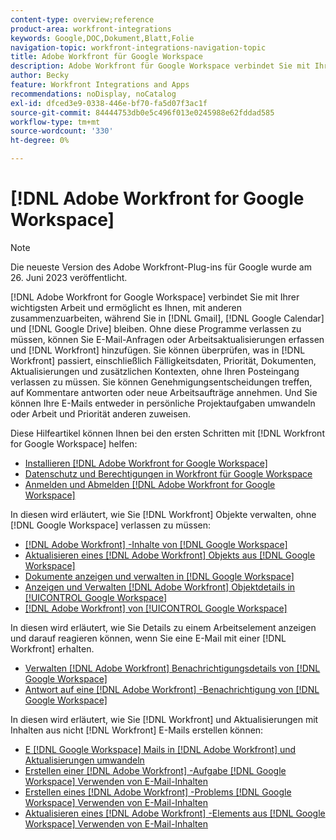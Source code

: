 ```yaml
---
content-type: overview;reference
product-area: workfront-integrations
keywords: Google,DOC,Dokument,Blatt,Folie
navigation-topic: workfront-integrations-navigation-topic
title: Adobe Workfront für Google Workspace
description: Adobe Workfront für Google Workspace verbindet Sie mit Ihrer wichtigsten Arbeit und ermöglicht es Ihnen, mit anderen zusammenzuarbeiten, während Sie in Gmail, Google Calendar und Google Drive bleiben. Ohne diese Programme verlassen zu müssen, können Sie E-Mail-Anfragen oder Arbeitsaktualisierungen erfassen und sie zu Workfront hinzufügen. Sie können überprüfen, was in Workfront passiert, einschließlich Fälligkeitsdaten, Priorität, Dokumenten, Aktualisierungen und zusätzlichen Kontexten, ohne Ihren Posteingang verlassen zu müssen. Sie können Genehmigungsentscheidungen treffen, auf Kommentare antworten oder neue Arbeitsaufträge annehmen. Und Sie können Ihre E-Mails entweder in persönliche Projektaufgaben umwandeln oder Arbeit und Priorität anderen zuweisen.
author: Becky
feature: Workfront Integrations and Apps
recommendations: noDisplay, noCatalog
exl-id: dfced3e9-0338-446e-bf70-fa5d07f3ac1f
source-git-commit: 84444753db0e5c496f013e0245988e62fddad585
workflow-type: tm+mt
source-wordcount: '330'
ht-degree: 0%

---
```


# [!DNL Adobe Workfront for Google Workspace]

>[!NOTE]
>
>Die neueste Version des Adobe Workfront-Plug-ins für Google wurde am 26. Juni 2023 veröffentlicht.

[!DNL Adobe Workfront for Google Workspace] verbindet Sie mit Ihrer wichtigsten Arbeit und ermöglicht es Ihnen, mit anderen zusammenzuarbeiten, während Sie in [!DNL Gmail], [!DNL Google Calendar] und [!DNL Google Drive] bleiben. Ohne diese Programme verlassen zu müssen, können Sie E-Mail-Anfragen oder Arbeitsaktualisierungen erfassen und [!DNL Workfront] hinzufügen. Sie können überprüfen, was in [!DNL Workfront] passiert, einschließlich Fälligkeitsdaten, Priorität, Dokumenten, Aktualisierungen und zusätzlichen Kontexten, ohne Ihren Posteingang verlassen zu müssen. Sie können Genehmigungsentscheidungen treffen, auf Kommentare antworten oder neue Arbeitsaufträge annehmen. Und Sie können Ihre E-Mails entweder in persönliche Projektaufgaben umwandeln oder Arbeit und Priorität anderen zuweisen.

Diese Hilfeartikel können Ihnen bei den ersten Schritten mit [!DNL Workfront for Google Workspace] helfen:

* [Installieren [!DNL Adobe Workfront for Google Workspace]](../../workfront-integrations-and-apps/workfront-for-g-suite/install-workfront-for-gsuite.md)
* [Datenschutz und Berechtigungen in Workfront für Google Workspace](../../workfront-integrations-and-apps/workfront-for-g-suite/privacy-and-permissions-in-g-suite.md)
* [Anmelden und Abmelden [!DNL Adobe Workfront for Google Workspace]](../../workfront-integrations-and-apps/workfront-for-g-suite/log-in-and-out-wf-for-gsuite.md)

In diesen wird erläutert, wie Sie [!DNL Workfront] Objekte verwalten, ohne [!DNL Google Workspace] verlassen zu müssen:

* [ [!DNL Adobe Workfront] -Inhalte von [!DNL Google Workspace]](../../workfront-integrations-and-apps/workfront-for-g-suite/access-wf-home-content-from-g-suite.md)
* [Aktualisieren eines [!DNL Adobe Workfront] Objekts aus [!DNL Google Workspace]](../../workfront-integrations-and-apps/workfront-for-g-suite/update-a-workfront-object-in-gsuite.md)
* [Dokumente anzeigen und verwalten in [!DNL Google Workspace]](../../workfront-integrations-and-apps/workfront-for-g-suite/view-and-manage-documents-in-gsuite.md)
* [Anzeigen und Verwalten  [!DNL Adobe Workfront]  Objektdetails in [!UICONTROL Google Workspace]](../../workfront-integrations-and-apps/workfront-for-g-suite/view-manage-work-item-details-in-gsuite.md)
* [ [!DNL Adobe Workfront]  von [!UICONTROL Google Workspace]](../../workfront-integrations-and-apps/workfront-for-g-suite/view-object-updates-in-gsuite.md)

In diesen wird erläutert, wie Sie Details zu einem Arbeitselement anzeigen und darauf reagieren können, wenn Sie eine E-Mail mit einer [!DNL Workfront] erhalten.

* [Verwalten  [!DNL Adobe Workfront]  Benachrichtigungsdetails von [!DNL Google Workspace]](../../workfront-integrations-and-apps/workfront-for-g-suite/manage-wf-email-notification-details-in-gsuite.md)
* [Antwort auf eine  [!DNL Adobe Workfront] -Benachrichtigung von [!DNL Google Workspace]](../../workfront-integrations-and-apps/workfront-for-g-suite/reply-to-wf-update-notification-from-gsuite.md)

In diesen wird erläutert, wie Sie [!DNL Workfront] und Aktualisierungen mit Inhalten aus nicht [!DNL Workfront] E-Mails erstellen können:

* [E [!DNL Google Workspace] Mails in  [!DNL Adobe Workfront]  und Aktualisierungen umwandeln](../../workfront-integrations-and-apps/workfront-for-g-suite/turn-gsuite-emails-into-wf-objects-and-updates.md)
* [Erstellen einer  [!DNL Adobe Workfront] -Aufgabe  [!DNL Google Workspace]  Verwenden von E-Mail-Inhalten](../../workfront-integrations-and-apps/workfront-for-g-suite/create-wf-task-in-gsuite-using-email-content.md)
* [Erstellen eines  [!DNL Adobe Workfront] -Problems  [!DNL Google Workspace] Verwenden von E-Mail-Inhalten](../../workfront-integrations-and-apps/workfront-for-g-suite/create-wf-issue-in-g-suite-using-email-content.md)
* [Aktualisieren eines  [!DNL Adobe Workfront] -Elements aus [!DNL Google Workspace] Verwenden von E-Mail-Inhalten](../../workfront-integrations-and-apps/workfront-for-g-suite/update-wf-item-using-email-content.md)
